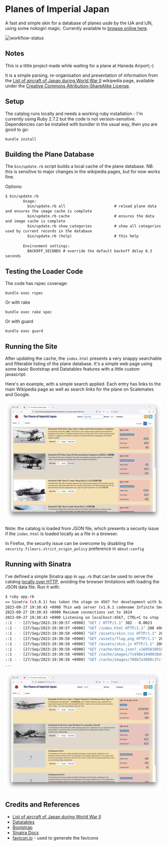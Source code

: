 # Planes of Imperial Japan

A fast and simple skin for a database of planes usde by the IJA and IJN, using some nokogiri magic.
Currently available to [browse online here](https://planes-of-imperial-japan.tardate.com/).

![workflow-status](https://github.com/tardate/planes_of_imperial_japan/actions/workflows/rspec.yml/badge.svg)

## Notes

This is a little project made while waiting for a plane at Haneda Airport;-)

It is a simple parsing, re-organisation and presentation of information from the
[List of aircraft of Japan during World War II](https://en.wikipedia.org/wiki/List_of_aircraft_of_Japan_during_World_War_II)
wikipedia page, available under the
[Creative Commons Attribution-ShareAlike License](https://creativecommons.org/licenses/by-sa/4.0/deed.en).

## Setup

The catalog runs locally and needs a working ruby installation - I'm currently using Ruby 2.7.2 but the code is not version-sensitive.
Dependencies can be installed with bundler in the usual way, then you are good to go:

    bundle install

## Building the Plane Database

The `bin/update.rb` script builds a local cache of the plane database.
NB: this is sensitive to major changes in the wikipedia pages, but for now works fine.

Options:

    $ bin/update.rb
            Usage:
              bin/update.rb all                      # reload plane data and ensures the image cache is complete
              bin/update.rb cache                    # ensures the data and image cache is complete
              bin/update.rb show_categories          # show all categories used by current records in the database
              bin/update.rb (help)                   # this help

            Environment settings:
              BACKOFF_SECONDS # override the default backoff delay 0.3 seconds

## Testing the Loader Code

The code has rspec coverage:

    bundle exec rspec

Or with rake

    bundle exec rake spec

Or with guard

    bundle exec guard

## Running the Site

After updating the cache, the `index.html` presents a very snappy searchable and filterable listing of the plane database.
It's a simple web page using some basic Bootstrap and Datatables features with a little custom javascript.

Here's an example, with a simple search applied.
Each entry has links to the main Wikipedia page as well as search links for the plane on Scalemates and Google.

![file_example](./assets/file_example.jpg?raw=true)

Note: the catalog is loaded from JSON file, which presents a security issue if the `index.html` is loaded
locally as a file in a browser.

In Firefox, the security issue can be overcome by disabling the `security.fileuri.strict_origin_policy` preference in `about:config`

## Running with Sinatra

I've defined a simple Sinatra app in `app.rb` that can be used to serve the catalog
[locally over HTTP](http://localhost:4567/),
avoiding the browser limitations with loading the JSON data file. Run it with:

```bash
$ ruby app.rb
== Sinatra (v3.0.1) has taken the stage on 4567 for development with backup from Thin
2023-09-27 19:30:43 +0900 Thin web server (v1.8.1 codename Infinite Smoothie)
2023-09-27 19:30:43 +0900 Maximum connections set to 1024
2023-09-27 19:30:43 +0900 Listening on localhost:4567, CTRL+C to stop
::1 - - [27/Sep/2023:19:30:57 +0900] "GET / HTTP/1.1" 302 - 0.0023
::1 - - [27/Sep/2023:19:30:57 +0900] "GET /index.html HTTP/1.1" 200 4986 0.0068
::1 - - [27/Sep/2023:19:30:58 +0900] "GET /assets/skin.css HTTP/1.1" 200 436 0.0014
::1 - - [27/Sep/2023:19:30:58 +0900] "GET /assets/flag.png HTTP/1.1" 200 9226 0.0006
::1 - - [27/Sep/2023:19:30:58 +0900] "GET /assets/skin.js HTTP/1.1" 200 4609 0.0016
::1 - - [27/Sep/2023:19:30:58 +0900] "GET /cache/data.json?_=1695810658264 HTTP/1.1" 200 121954 0.0030
::1 - - [27/Sep/2023:19:30:58 +0900] "GET /cache/images/7c698e1440838dc1b20c18ad1b61d217.jpg HTTP/1.1" 200 9916 0.0019
::1 - - [27/Sep/2023:19:30:58 +0900] "GET /cache/images/700b7a3089c2fcfe092ebba221d7c9c9.jpg HTTP/1.1" 200 9422 0.0016
...
```

![sinatra_example](./assets/sinatra_example.jpg?raw=true)

## Credits and References

* [List of aircraft of Japan during World War II](https://en.wikipedia.org/wiki/List_of_aircraft_of_Japan_during_World_War_II)
* [Datatables](https://datatables.net/)
* [Bootstrap](https://getbootstrap.com/docs/3.4/)
* [Sinatra Docs](http://sinatrarb.com/)
* [favicon.io](https://favicon.io/favicon-converter/) - used to generate the favicons
